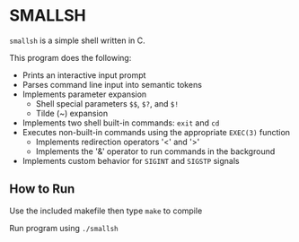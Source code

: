 # SMALLSH

`smallsh` is a simple shell written in C. 

This program does the following:
- Prints an interactive input prompt
- Parses command line input into semantic tokens
- Implements parameter expansion
  - Shell special parameters `$$`, `$?`, and `$!`
  - Tilde (~) expansion
- Implements two shell built-in commands: `exit` and `cd`
- Executes non-built-in commands using the appropriate `EXEC(3)` function
   - Implements redirection operators '<' and '>'
   - Implements the '&' operator to run commands in the background
- Implements custom behavior for `SIGINT` and `SIGSTP` signals

## How to Run
Use the included makefile then type `make` to compile

Run program using `./smallsh`
